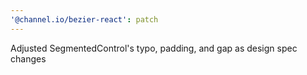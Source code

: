 ```yaml
---
'@channel.io/bezier-react': patch
---
```


Adjusted SegmentedControl's typo, padding, and gap as design spec changes
